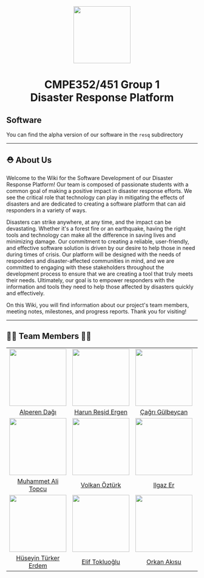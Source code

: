 <div align="center"><img src="https://user-images.githubusercontent.com/83069560/230832649-1788da25-6212-40a5-8eff-40955922ab59.png" alt="" width="150px" height="150px"><h1> CMPE352/451 Group 1 <br/> Disaster Response Platform </h1></div>

## Software
You can find the alpha version of our software in the `resq` subdirectory

***

## ⛑ About Us 
Welcome to the Wiki for the Software Development of our Disaster Response Platform! Our team is composed of passionate students with a common goal of making a positive impact in disaster response efforts. We see the critical role that technology can play in mitigating the effects of disasters and are dedicated to creating a software platform that can aid responders in a variety of ways.

Disasters can strike anywhere, at any time, and the impact can be devastating. Whether it's a forest fire or an earthquake, having the right tools and technology can make all the difference in saving lives and minimizing damage. Our commitment to creating a reliable, user-friendly, and effective software solution is driven by our desire to help those in need during times of crisis. Our platform will be designed with the needs of responders and disaster-affected communities in mind, and we are committed to engaging with these stakeholders throughout the development process to ensure that we are creating a tool that truly meets their needs. Ultimately, our goal is to empower responders with the information and tools they need to help those affected by disasters quickly and effectively. 

On this Wiki, you will find information about our project's team members, meeting notes, milestones, and progress reports. Thank you for visiting!

***

## 👩‍💻 Team Members 👨‍💻 

<table>
  <tbody align="center">
    <tr>
      <td>
        <img width="150" height="150" src="https://avatars.githubusercontent.com/u/111731140?s=400&u=027ee8298b5f81ade0880eaa1b429740d843a0a8&v=4">
      </td>
      <td>
        <img width="150" height="150" src="https://user-images.githubusercontent.com/83069560/224148461-c4d096de-a362-4209-988b-3705fab42589.jpeg">
      </td>
      <td>
        <img width="150" height="150" src="https://user-images.githubusercontent.com/87599787/224790359-a52a8362-55fc-4c6e-b494-ebfa6a8496a2.png">
      </td>
      <td>
        <img width="150" height="150" src="https://avatars.githubusercontent.com/u/67320250?v=4">
      </td>
    </tr>
    <tr>
      <td><a href="https://github.com/bounswe/bounswe2023group1/wiki/Alperen-Dağı">Alperen Dağı</a></td>
      <td><a href="https://github.com/bounswe/bounswe2023group1/wiki/Harun-Reşid-Ergen">Harun Reşid Ergen</a></td>
      <td><a href="https://github.com/bounswe/bounswe2023group1/wiki/Çağrı-Gülbeycan">Çağrı Gülbeycan</a></td>
      <td><a href="https://github.com/bounswe/bounswe2023group1/wiki/Kübra-Aksu">Kübra Aksu</a></td>
    </tr>
    <tr>
      <td>
        <img width="150" height="150" src="https://user-images.githubusercontent.com/42305974/224564343-d4642edd-0319-4d38-bebb-065b3bece948.jpeg">
      </td>
      <td>
        <img width="150" height="150" src="https://user-images.githubusercontent.com/120525540/224485819-3d31d363-6ae8-41d2-a387-26b805cb29cb.jpeg">
      </td>
      <td>
        <img width="150" height="150" src="https://avatars.githubusercontent.com/u/7621539">
      </td>
      <td>
        <img width="150" height="150" src="https://avatars.githubusercontent.com/u/85035781?s=400&u=3ff7c29503e0d91021a7bf1a3b63668974210cb8&v=4">
      </td>
    </tr>
    <tr>
      <td><a href="https://github.com/bounswe/bounswe2023group1/wiki/Muhammet-Ali-Topcu">Muhammet Ali Topcu</a></td>
      <td><a href="https://github.com/bounswe/bounswe2023group1/wiki/Volkan-Öztürk">Volkan Öztürk</a></td>
      <td><a href="https://github.com/bounswe/bounswe2023group1/wiki/Ilgaz-Er">Ilgaz Er</a></td>
      <td><a href="https://github.com/bounswe/bounswe2023group1/wiki/Furkan-Bülbül">Furkan Bülbül</a></td>
    </tr>
    <tr>
      <td>
        <img width="150" height="150" src="https://www.linkpicture.com/q/turker_profile.jpeg">
      </td>
     <td>
      <img width="150" height="150" src="https://avatars.githubusercontent.com/u/47911063?s=400&u=d79dc3fded468865ef93e35aac18b7b7b10442f0&v=4">
      </td>
      <td>
      <img width="150" height="150" src="https://avatars.githubusercontent.com/u/36167517?v=4">
      </td>
    </tr>
    <tr>
      <td><a href="https://github.com/bounswe/bounswe2023group1/wiki/H%C3%BCseyin-T%C3%BCrker-Erdem">Hüseyin Türker Erdem</a></td>
      <td><a href="https://github.com/bounswe/bounswe2023group1/wiki/Elif-Tokluo%C4%9Flu">Elif Tokluoğlu</a></td>
      <td><a href="https://github.com/bounswe/bounswe2023group1/wiki/Orkan-Akısu">Orkan Akısu</a></td>
    </tr>
   
  </tbody>
</table>
